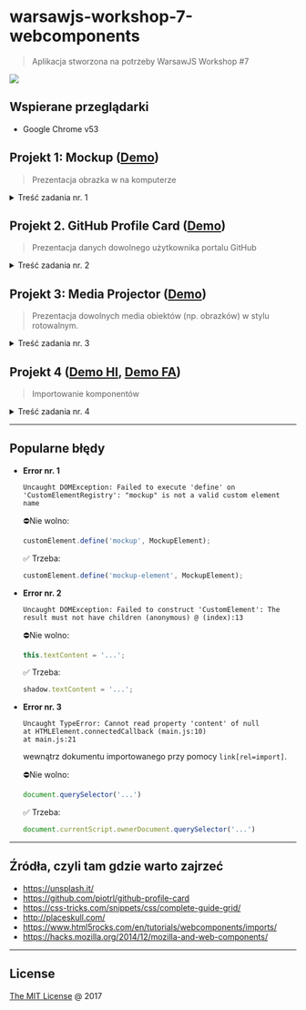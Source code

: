 # warsawjs-workshop-7-webcomponents

> Aplikacja stworzona na potrzeby WarsawJS Workshop #7

![](http://warsawjs.com/assets/images/logo/logo-transparent-240x240.png)

## Wspierane przeglądarki

* Google Chrome v53

## Projekt 1: Mockup ([Demo][demo-1])

> Prezentacja obrazka w na komputerze

<details>
    <summary>Treść zadania nr. 1</summary>

1. Zaprezentować obrazek z tekstem.
    1.1. Tekst musi być inny fontem
    1.2. Dodanie styli dla komponentu
2. Stworzyć markup w `<template>`.
3. Zbudować custom element
    3.1. Stworzyć klasę dziedziczącą po `HTMLElement`
    3.2. Podłączyć Shadow DOM-a do custom elementu
    3.3. Zapisać się na lifecycle hook `connectedCallback`
    3.4. Pobrać zawartość szablonu
    3.5. Wyrenderować szablon do Shadow DOM-a
        - widać obrazek, pomimo tego, że ma ustawionego atrybutu `src` nie
            jest wysyłany request po zasób
    3.6. Pobrać adres do obrazka
    3.7. Wyrenderować obrazek
4. Dodać kolejny custom element (z innym obrazkiem)
    4.1. Rozwiązać problem braku szablonu za pomocą `cloneNode(true)`
5. Dodać możliwość ustawiania innego tekstu dla różnych elementów
    5.1. Rozwiązać problem z kodowaniem ustawiając odpowiedni meta tag.
6. Zamknąć komponent w pojedynczy katalog
    6.1. Stworzyć główny plik `index.html` w aplikacji
    6.2. Zaimportować komponent za pomocą HTML Imports `<link rel="import"/>`

</details>

## Projekt 2. GitHub Profile Card ([Demo][demo-2])

> Prezentacja danych dowolnego użytkownika portalu GitHub

<details>
    <summary>Treść zadania nr. 2</summary>

1. Stworzenie markupu
    1.1. Ustawienie kodowania
    1.2. Ustawienie tytułu strony
    1.3. Stworzenie template-u w znaczniku `<template>`
    1.4. Dołączenie pliku `main.js`
    1.5. Wykorzystanie znacznika `github-profile-card-element` do prezentacji
        danych na temat dowolnego użytkownika GitHub-a.
2. Ostylować komponent
    2.1. Avatar użytkownika
    2.2. Imię i nazwisko
    2.3. Bio
    2.4. Lista popularnych repozytoriów
3. Zarejestrowanie komponentu
    3.1. Stworzenie klasy dziedziczącej po `HTMLElement`
    3.2. Dołączenie Shadow DOM-a w konstruktorze
    3.3. W lifecycle hooku `connectedCallback`
        3.3.1. Wyrenderować template
        3.3.2. Pobrać login z atrybutów
        3.3.3. Wysłać zapytanie po publiczne dane użytkownika, którego login
            został zdefiniowany w atrybucie
    3.4. Wyświetlić dane użytkownika: imię i nazwisko, avatar, bio, lokalizację
    3.5. Po wykonaniu pierwszego zapytania wykonać drugie, które pobierze
        listę wszystkich repozytoriów.
    3.6. UWAGA: ze względu na limit zapytań w GitHub API, zapisać sobie
        odpowiedzi do katalog `mocks/` a następnie zamienić URLe na pliki
        statyczne
    3.7. Posortować listę repozytoriów według liczby gwiazdek
    3.8. Zredukować listę repozytoriów do kilku, np. 5
    3.9. Wyrenderować repozytoria

</details>

## Projekt 3: Media Projector ([Demo][demo-3])

> Prezentacja dowolnych media obiektów (np. obrazków) w stylu rotowalnym.

<details>
    <summary>Treść zadania nr. 3</summary>

1. Stworzenie markupu
    1.1. Dodanie 3 zdjęć jako dzieci nowo dodawanego komponentu.
2. Ostylowanie komponentu
    2.1. Na środku prezentować pole na media obiekt
    2.2. Na środku nad polem prezentować guzik PLAY
3. Zarejestrować akcję na kliknięcie w komponent
    3.1. Za pamięci od razu wyrejestrować handler na lifecycle hooku
        `disconnectCallback`
4. Stworzyć klasę `Slider`, która będzie emulowała rotowanie elementu
    4.1. Wykorzystać `ES5 getter`
5. Po kliknięciu w komponent zainicjować slider przekazując mu dane o
    dzieciach wraz z definicją funkcji, która zostanie uruchomiona
    każdorazowo gdy slider chce zaprezentować inną treść
    5.1. Stworzyć funkcję, która będzie wlewała do kontenera z ekranem żądany
        media obiekt
6. Zmienić kursor myszy, po najechaniu na przycisk PLAY
    4.1. Nie pokazywać łapki kiedy prezentowane są media obiekty

</details>

## Projekt 4 ([Demo HI][demo-4-1], [Demo FA][demo-4-2])

> Importowanie komponentów

<details>
    <summary>Treść zadania nr. 4</summary>

1. Przystosowanie komponentu do bycia importowanym
    1.1. Dwa dokumenty (`document.currentScript.ownerDocument` i `document`)
    1.2. Przygotowanie pliku HTML, w którym będzie tylko definicja komponentu
2. Importowanie przy pomocy HTML Import
    2.1. Dwa dokumenty (importowany i importujący)
    2.2. Dodanie `link[rel=import]` do pliku
    2.3. Wstawienie komponentu na stronę
3. Importowanie przy pomocy Fetch API
    3.1. Utworzenie funkcji `fetchComponent`
    3.2. Parsowanie odpowiedzi przy pomocy `DOMParser`
    3.3. Naprawianie zepsutych relatywnych URL-ów w skryptach i arkuszach stylów
    3.4. Dołączanie potrzebnych elementów do strony

</details>

---

## Popularne błędy

* **Error nr. 1**

    ```
    Uncaught DOMException: Failed to execute 'define' on 'CustomElementRegistry': "mockup" is not a valid custom element name
    ```

    &#x26D4;Nie wolno:

    ```javascript
    customElement.define('mockup', MockupElement);
    ```

    &#x2705; Trzeba:

    ```javascript
    customElement.define('mockup-element', MockupElement);
    ```

* **Error nr. 2**

    ```
    Uncaught DOMException: Failed to construct 'CustomElement': The result must not have children (anonymous) @ (index):13
    ```

    &#x26D4;Nie wolno:

    ```javascript
    this.textContent = '...';
    ```

    &#x2705; Trzeba:

    ```javascript
    shadow.textContent = '...';
    ```

* **Error nr. 3**

    ```
    Uncaught TypeError: Cannot read property 'content' of null
    at HTMLElement.connectedCallback (main.js:10)
    at main.js:21
    ```

    wewnątrz dokumentu importowanego przy pomocy `link[rel=import]`.

    &#x26D4;Nie wolno:

    ```javascript
    document.querySelector('...')
    ```

    &#x2705; Trzeba:

    ```javascript
    document.currentScript.ownerDocument.querySelector('...')
    ```

---

## Źródła, czyli tam gdzie warto zajrzeć

* https://unsplash.it/
* https://github.com/piotrl/github-profile-card
* https://css-tricks.com/snippets/css/complete-guide-grid/
* http://placeskull.com/
* https://www.html5rocks.com/en/tutorials/webcomponents/imports/
* https://hacks.mozilla.org/2014/12/mozilla-and-web-components/

---
## License

[The MIT License](http://piecioshka.mit-license.org) @ 2017


[demo-1]: https://piecioshka.github.io/warsawjs-workshop-7-webcomponents/1-mockup
[demo-2]: https://piecioshka.github.io/warsawjs-workshop-7-webcomponents/2-github-profile-card
[demo-3]: https://piecioshka.github.io/warsawjs-workshop-7-webcomponents/3-media-projector
[demo-4-1]: https://piecioshka.github.io/warsawjs-workshop-7-webcomponents/3-component-import/html-import.html
[demo-4-2]: https://piecioshka.github.io/warsawjs-workshop-7-webcomponents/3-component-import/fetch-api.html

